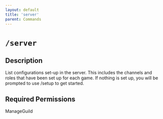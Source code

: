 ```yaml
---
layout: default
title: 'server'
parent: Commands
---
```


# `/server`

## Description

List configurations set-up in the server. This includes the channels and roles that have been set up for each game. If nothing is set up, you will be prompted to use /setup to get started.

## Required Permissions

ManageGuild

